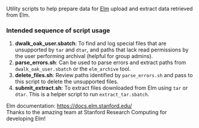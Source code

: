 
Utility scripts to help prepare data for [Elm](https://uit.stanford.edu/service/elm-storage) upload and extract data retrieved from Elm.

### Intended sequence of script usage
1. **dwalk_oak_user.sbatch**: To find and log special files that are unsupported by `tar` and `dtar`, and paths that lack read permissions by the user performing archival (helpful for group admins).
2. **parse_errors.sh**: Can be used to parse errors and extract paths from `dwalk_oak_user.sbatch` or the `elm_archive` tool.
3. **delete_files.sh**: Review paths identified by `parse_errors.sh` and pass to this script to delete the unsupported files.
4. **submit_extract.sh**: To extract files downloaded from Elm using `tar` or `dtar`. This is a helper script to run `extract_tar.sbatch`.

Elm documentation: https://docs.elm.stanford.edu/    
Thanks to the amazing team at Stanford Research Computing for developing Elm!
